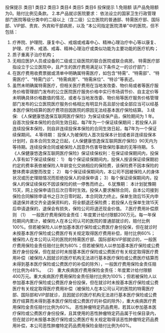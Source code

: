 投保提示
	类目1	类目2	类目3	类目4	类目5	类目6
	投保提示
		1.免赔额
			该产品免赔额为0。赔付比例见条款。
		2.本产品就诊医院要求：
			依法设立的国家卫生行政管理部门医院等级分类中的二级以上（含二级）公立医院的普通部、特需医疗部、国际部、VIP部、贵宾、外宾和干部病房，以及 “本公司指定医院清单”中的医院，但不包括：
1) 疗养院、护理院、康复中心、戒烟或戒毒中心、精神心理治疗中心等以康复、护理、疗养、戒酒、戒毒、精神心理治疗或类似功能为主要功能的医疗机构；
2) 质子重离子治疗机构；
3) 无相应医护人员或设备的二级或三级医院的联合医院或联合病房。
特需医疗部指设立于公立医院中，且产生的医疗费用满足以下条件之一的诊疗部门：
1) 在医疗费用收费票据或清单中明确属特需医疗，如包含“特需”、“特需部”、“特需医疗”、“特需门诊”、“特需病房”、“特需床位”、“特诊”等表述。
2) 虽然未明确属特需医疗，但相关医疗费用在当地发改委、物价局或者等医疗服务价格管理部门发布的公立医院医疗服务价格中实行市场调节价、自主定价等未明确具体价格数值的情况，或者与当地发改委、物价局等医疗服务价格管理部门发布的公立医院医疗服务价格相比有明显升高且部分或全部应当可以经基本医疗保险结算的医疗费项目因医院的原因无法经基本医疗保险结算。
		3.续保:
			《人保健康悠逸保互联网医疗保险》为保证续保产品，保险期间为 1 年。自首次投保本保险的合同生效日起，每7年为一个保证续保期间；若投保人非连续投保本保险，则自非连续投保本保险的合同生效日起，每7年为一个保证续保期间。
		4.等待期：
			投保人为被保险人首次投保本计划或者非连续投保本计划时，自本合同生效之日起，《人保健康悠逸保互联网医疗保险》90天内为等待期。连续投保合同或被保险人因意外伤害导致保险事故的无等待期。
		5.《人保健康悠逸保互联网医疗保险》保证续保权利：在保证续保期间内，投保人享有如下保证续保权：
			1） 每个保证续保期间内，投保人按该保证续保期初约定的费率表依被保险人年龄变化交纳相应的保险费，该保险费不因本保险的整体费率调整而改变；
			2） 每个保证续保期间内，本公司不因被保险人的身体状况或历史理赔情况而拒绝投保人的续保申请；
			3）每个保证续保期间内，投保人的保证续保权不因该保险的统一停售而终止。
		6.犹豫期：
			本计划犹豫期15天，网上投保申请日后次日零时生效。投保人要求解除合同，自本公司接到保险合同解除申请书之日次日零时起，本合同效力终止。保单生效后15天内申请退保并递交齐全退保资料的，将全额退还保险费；若投保人在保单生效15天后申请退保的，退保会有损失，保险公司将退还现金价值。
		7.医疗费用补偿原则
			（1）   一般医疗费用保险金责任：年度累计给付限额200万元。每一年保险期间内累计，被保险人在本公司认可的医院的普通部就诊的，赔付比例100%。但若被保险人以参加基本医疗保险或公费医疗身份投保，但在就诊时未按基本医疗保险或公费医疗有关规定取得医疗费用补偿，赔付比例60%；
被保险人在本公司认可的医院的特需医疗部、国际部和VIP部就诊的，一般医疗费用保险金责任赔付比例为80%；但若被保险人以参加基本医疗保险或公费医疗身份投保，但在就诊时未按基本医疗保险或公费医疗有关规定取得医疗费用补偿（被保险人因就诊的医疗机构无法进行基本医疗保险或公费医疗结算而未得到基本医疗保险或公费医疗的补偿的除外），一般医疗费用保险金责任赔付比例为48%。
			（2） 重大疾病医疗费用保险金责任：年度累计给付限额400万元。重大疾病医疗费用保险金责任赔付比例为100%；但若被保险人以参加基本医疗保险或公费医疗身份投保，但在就诊时未按基本医疗保险或公费医疗有关规定取得医疗费用补偿（被保险人在本公司认可的医院的特需医疗部、国际部和VIP部就诊，且因就诊的医疗机构无法进行基本医疗保险或公费医疗结算而未得到基本医疗保险或公费医疗的补偿的除外），重大疾病医疗费用保险金责任赔付比例为60%。
恶性肿瘤特定药品费用，若其以参加基本医疗保险或公费医疗身份投保，且其使用的恶性肿瘤特定药品属于社保目录内，但在就诊时未按基本医疗保险或公费医疗有关规定取得该恶性肿瘤特定药品费用补偿，本公司恶性肿瘤特定药品费用保险金赔付比例为60%。




